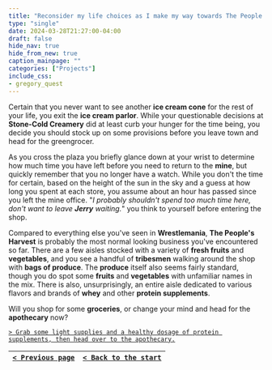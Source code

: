 ```yaml
---
title: "Reconsider my life choices as I make my way towards The People's Harvest."
type: "single"
date: 2024-03-28T21:27:00-04:00
draft: false
hide_nav: true
hide_from_new: true
caption_mainpage: ""
categories: ["Projects"]
include_css:
- gregory_quest
---
```


Certain that you never want to see another **ice cream cone** for the rest of your life, you exit the **ice cream parlor**. While your questionable decisions at **Stone-Cold Creamery** did at least curb your hunger for the time being, you decide you should stock up on some provisions before you leave town and head for the greengrocer.

As you cross the plaza you briefly glance down at your wrist to determine how much time you have left before you need to return to the **mine**, but quickly remember that you no longer have a watch. While you don't the time for certain, based on the height of the sun in the sky and a guess at how long you spent at each store, you assume about an hour has passed since you left the mine office. "*I probably shouldn't spend too much time here, don't want to leave **Jerry** waiting.*" you think to yourself before entering the shop.

Compared to everything else you've seen in **Wrestlemania**, **The People's Harvest** is probably the most normal looking business you've encountered so far. There are a few aisles stocked with a variety of **fresh fruits** and **vegetables**, and you see a handful of **tribesmen** walking around the shop with **bags of produce**. The **produce** itself also seems fairly standard, though you do spot some **fruits** and **vegetables** with unfamiliar names in the mix. There is also, unsurprisingly, an entire aisle dedicated to various flavors and brands of **whey** and other **protein supplements**.

Will you shop for some **groceries**, or change your mind and head for the **apothecary** now?

[``> Grab some light supplies and a healthy dosage of protein supplements, then head over to the apothecary.``](../83)

|[``< Previous page``](../81)|[``< Back to the start``](../)|
|---|---|